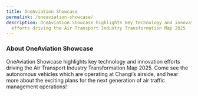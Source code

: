```yaml
---
title: OneAviation Showcase
permalink: /oneaviation-showcase/
description: OneAviation Showcase highlights key technology and innovation
  efforts driving the Air Transport Industry Transformation Map 2025
---
```

### **About OneAviation Showcase**

OneAviation Showcase highlights key technology and innovation efforts driving the Air Transport Industry Transformation Map 2025. Come see the autonomous vehicles which are operating at Changi’s airside, and hear more about the exciting plans for the next generation of air traffic management operations!